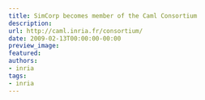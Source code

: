 ```yaml
---
title: SimCorp becomes member of the Caml Consortium
description:
url: http://caml.inria.fr/consortium/
date: 2009-02-13T00:00:00-00:00
preview_image:
featured:
authors:
- inria
tags:
- inria
---
```



